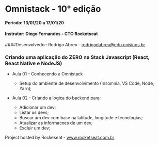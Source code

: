 # Omnistack  - 10° edição

#### Periodo: 13/01/20 a 17/01/20
#### Instrutor: Diego Fernandes - CTO Rocketseat
####Desenvolvedor: Rodrigo Abreu - rodrigodabreu@edu.unisinos.br

### Criando uma aplicação do ZERO na Stack Javascript (React, React Native e NodeJS)

* Aula 01 - Conhecendo a Omnistack
  
  - Setup do ambiente de desenvolvimento (Insomnia, VS Code, Node, Yarn);

* Aula 02 - Criando a logica do backend para:
  - Adicionar um dev;
  - Listar os devs;
  - Buscar um dev com base na latitude, longitude e tecnologias;
  - Atualizar as informacoes de um dev;
  - Excluir um dev;
  
Project hosted by Rockeseat - www.rocketseat.com.br
